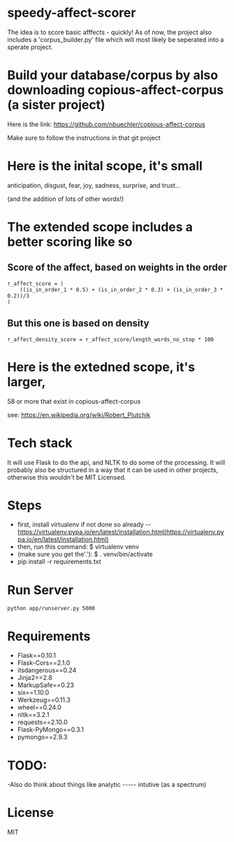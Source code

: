 # speedy-affect-scorer
The idea is to score basic afffects - quickly! As of now, the project also includes a 'corpus_builder.py' file which will most likely be seperated into a sperate project.

# Build your database/corpus by also downloading copious-affect-corpus (a sister project)

Here is the link: https://github.com/nbuechler/copious-affect-corpus

Make sure to follow the instructions in that git project

# Here is the inital scope, it's small
anticipation,
disgust,
fear,
joy,
sadness,
surprise,
and trust...

(and the addition of lots of other words!)

# The extended scope includes a better scoring like so

## Score of the affect, based on weights in the order
```
r_affect_score = (
    ((is_in_order_1 * 0.5) + (is_in_order_2 * 0.3) + (is_in_order_3 * 0.2))/3
)
```

## But this one is based on density
```
r_affect_density_score = r_affect_score/length_words_no_stop * 100
```

# Here is the extedned scope, it's larger,
58 or more that exist in copious-affect-corpus

see: https://en.wikipedia.org/wiki/Robert_Plutchik

# Tech stack
It will use Flask to do the api, and NLTK to do some of the processing. It will probably also be structured in a way that it can be used in other projects, otherwise this wouldn't be MIT Licensed.


# Steps
* first, install virtualenv if not done so already -- https://virtualenv.pypa.io/en/latest/installation.html(https://virtualenv.pypa.io/en/latest/installation.html)
* then, run this command: $ virtualenv venv
* (make sure you get the'.'): $ . venv/bin/activate
* pip install -r requirements.txt

# Run Server

```
python app/runserver.py 5000
```


# Requirements

* Flask==0.10.1
* Flask-Cors==2.1.0
* itsdangerous==0.24
* Jinja2==2.8
* MarkupSafe==0.23
* six==1.10.0
* Werkzeug==0.11.3
* wheel==0.24.0
* nltk==3.2.1
* requests==2.10.0
* Flask-PyMongo==0.3.1
* pymongo==2.9.3


# TODO:
-Also do think about things like analytic ----- intutive (as a spectrum)

# License

MIT
